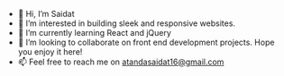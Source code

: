 - 👋 Hi, I’m Saidat
- 👀 I’m interested in building sleek and responsive websites.
- 🌱 I’m currently learning React and jQuery
- 💞️ I’m looking to collaborate on front end development projects. Hope you enjoy it here! 
- 📫 Feel free to reach me on atandasaidat16@gmail.com

<!---
saidatatanda/saidatatanda is a ✨ special ✨ repository because its `README.md` (this file) appears on your GitHub profile.
You can click the Preview link to take a look at your changes.
--->
